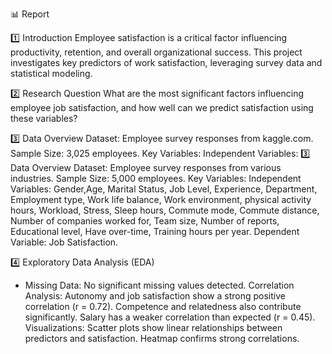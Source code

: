 📊 Report

1️⃣ Introduction
Employee satisfaction is a critical factor influencing productivity, retention, and overall organizational success. This project investigates key predictors of work satisfaction, leveraging survey data and statistical modeling.

2️⃣ Research Question
What are the most significant factors influencing employee job satisfaction, and how well can we predict satisfaction using these variables?

3️⃣ Data Overview
Dataset: Employee survey responses from kaggle.com.
Sample Size: 3,025 employees.
Key Variables:
Independent Variables: 3️⃣ Data Overview
Dataset: Employee survey responses from various industries.
Sample Size: 5,000 employees.
Key Variables:
Independent Variables: Gender,Age, Marital Status, Job Level, Experience, Department, Employment type, Work life balance, Work environment, physical activity hours, Workload,
Stress, Sleep hours, Commute mode, Commute distance, Number of companies worked for, Team size, Number of reports, Educational level, Have over-time, Training hours per year.
Dependent Variable: Job Satisfaction. 

4️⃣ Exploratory Data Analysis (EDA)
- Missing Data: No significant missing values detected.
Correlation Analysis:
Autonomy and job satisfaction show a strong positive correlation (r = 0.72).
Competence and relatedness also contribute significantly.
Salary has a weaker correlation than expected (r = 0.45).
Visualizations:
Scatter plots show linear relationships between predictors and satisfaction.
Heatmap confirms strong correlations.

